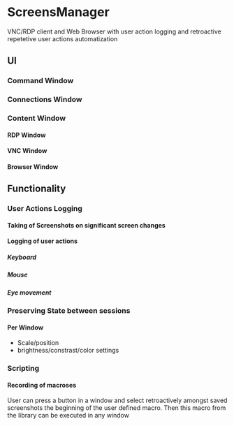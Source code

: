# ScreensManager
VNC/RDP client and Web Browser with user action logging and retroactive repetetive user actions automatization




## UI

### Command Window

### Connections Window

### Content Window

#### RDP Window

#### VNC Window

#### Browser Window



## Functionality

### User Actions Logging

#### Taking of Screenshots on significant screen changes

#### Logging of user actions

##### Keyboard

##### Mouse

##### Eye movement



### Preserving State between sessions

#### Per Window

 - Scale/position
 - brightness/constrast/color settings
 
 
 
 
### Scripting

#### Recording of macroses

User can press a button in a window and select retroactively amongst saved screenshots the beginning of the user defined macro.
Then this macro from the library can be executed in any window

